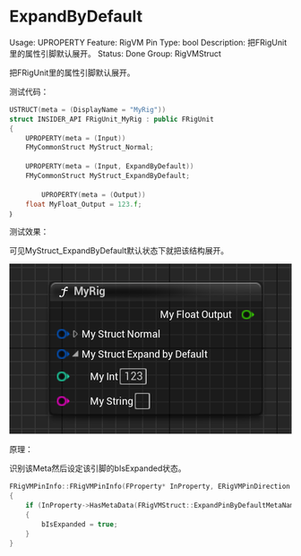# ExpandByDefault

Usage: UPROPERTY
Feature: RigVM Pin
Type: bool
Description: 把FRigUnit里的属性引脚默认展开。
Status: Done
Group: RigVMStruct

把FRigUnit里的属性引脚默认展开。

测试代码：

```cpp
USTRUCT(meta = (DisplayName = "MyRig"))
struct INSIDER_API FRigUnit_MyRig : public FRigUnit
{
	UPROPERTY(meta = (Input))
	FMyCommonStruct MyStruct_Normal;

	UPROPERTY(meta = (Input, ExpandByDefault))
	FMyCommonStruct MyStruct_ExpandByDefault;
	
		UPROPERTY(meta = (Output))
	float MyFloat_Output = 123.f;
｝
```

测试效果：

可见MyStruct_ExpandByDefault默认状态下就把该结构展开。

![Untitled](ExpandByDefault/Untitled.png)

原理：

识别该Meta然后设定该引脚的bIsExpanded状态。

```cpp
FRigVMPinInfo::FRigVMPinInfo(FProperty* InProperty, ERigVMPinDirection InDirection, int32 InParentIndex, const uint8* InDefaultValueMemory)
{
	if (InProperty->HasMetaData(FRigVMStruct::ExpandPinByDefaultMetaName))
	{
		bIsExpanded = true;
	}
}
```